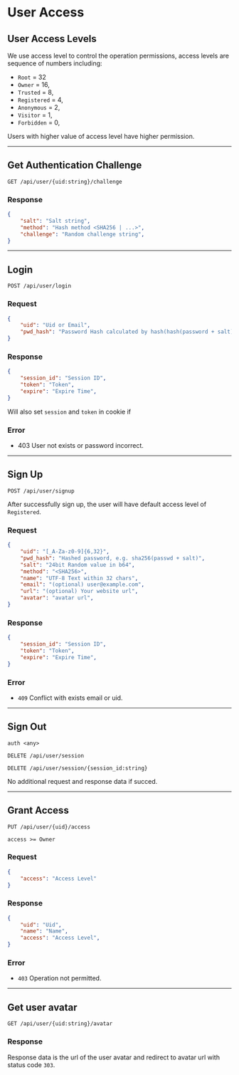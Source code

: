# User Access

## User Access Levels
We use access level to control the operation permissions, access levels are sequence of numbers including:
- `Root` = 32
- `Owner` = 16,
- `Trusted` = 8,
- `Registered` = 4,
- `Anonymous` = 2,
- `Visitor` = 1,
- `Forbidden` = 0,

Users with higher value of access level have higher permission.


--------


## Get Authentication Challenge
`GET /api/user/{uid:string}/challenge`

### Response
```json
{
    "salt": "Salt string",
    "method": "Hash method <SHA256 | ...>",
    "challenge": "Random challenge string",
}
```

--------

## Login
`POST /api/user/login`

### Request
```json
{
    "uid": "Uid or Email",
    "pwd_hash": "Password Hash calculated by hash(hash(password + salt) + challenge)"
}
```

### Response
```json
{
    "session_id": "Session ID",
    "token": "Token",
    "expire": "Expire Time",
}
```
Will also set `session` and `token` in cookie if 

### Error
- 403 User not exists or password incorrect.


--------

## Sign Up
`POST /api/user/signup`

After successfully sign up, the user will have default access level of `Registered`.

### Request
```json
{
    "uid": "[_A-Za-z0-9]{6,32}",
    "pwd_hash": "Hashed password, e.g. sha256(passwd + salt)",
    "salt": "24bit Random value in b64",
    "method": "<SHA256>",
    "name": "UTF-8 Text within 32 chars",
    "email": "(optional) user@example.com",
    "url": "(optional) Your website url",
    "avatar": "avatar url",
}
```

### Response
```json
{
    "session_id": "Session ID",
    "token": "Token",
    "expire": "Expire Time",
}
```

### Error
- `409` Conflict with exists email or uid.

--------

## Sign Out 
`auth <any>`

`DELETE /api/user/session`

`DELETE /api/user/session/{session_id:string}`

No additional request and response data if succed.


--------

## Grant Access
`PUT /api/user/{uid}/access`

`access >= Owner`

### Request
```json
{
    "access": "Access Level"
}
```

### Response
```json
{
    "uid": "Uid",
    "name": "Name",
    "access": "Access Level",
}
```

### Error
- `403` Operation not permitted.


--------


## Get user avatar
`GET /api/user/{uid:string}/avatar`

### Response
Response data is the url of the user avatar and redirect to avatar url with status code `303`.

